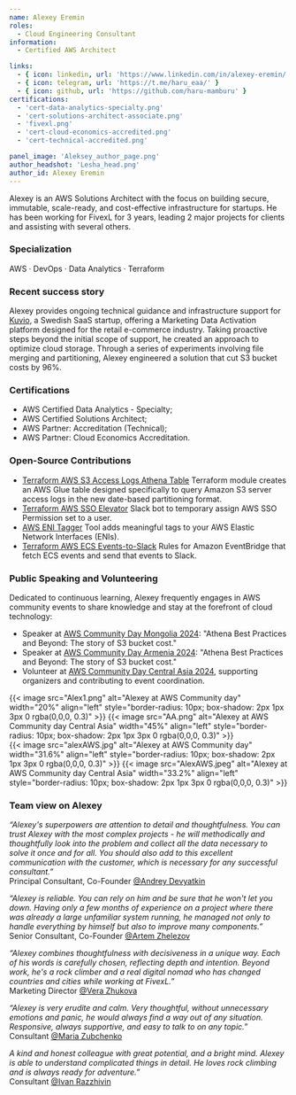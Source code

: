 ```yaml
---
name: Alexey Eremin
roles:
  - Cloud Engineering Consultant
information:
  - Certified AWS Architect

links:
  - { icon: linkedin, url: 'https://www.linkedin.com/in/alexey-eremin/' }
  - { icon: telegram, url: 'https://t.me/haru_eaa/' }
  - { icon: github, url: 'https://github.com/haru-mamburu' } 
certifications:
  - 'cert-data-analytics-specialty.png'
  - 'cert-solutions-architect-associate.png'
  - 'fivexl.png'
  - 'cert-cloud-economics-accredited.png'
  - 'cert-technical-accredited.png'

panel_image: 'Aleksey_author_page.png'
author_headshot: 'Lesha_head.png'
author_id: Alexey Eremin
---
```

Alexey is an AWS Solutions Architect with the focus on building secure, immutable, scale-ready, and cost-effective infrastructure for startups. He has been working for FivexL for 3 years, leading 2 major projects for clients and assisting with several others.
### Specialization
AWS · DevOps · Data Analytics · Terraform
### Recent success story
Alexey provides ongoing technical guidance and infrastructure support for [Kuvio](https://fivexl.io/case-studies/kuvio-retainer-case-study/), a Swedish SaaS startup, offering a Marketing Data Activation platform designed for the retail e-commerce industry.
Taking proactive steps beyond the initial scope of support, he created an approach to optimize cloud storage. Through a series of experiments involving file merging and partitioning, Alexey engineered a solution that cut S3 bucket costs by 96%. 

### Certifications
- AWS Certified Data Analytics - Specialty;
- AWS Certified Solutions Architect;
- AWS Partner: Accreditation (Technical);
- AWS Partner: Cloud Economics Accreditation.

### Open-Source Contributions
 - [Terraform AWS S3 Access Logs Athena Table](https://github.com/fivexl/terraform-aws-s3-access-logs-athena-table) Terraform module creates an AWS Glue table designed specifically to query Amazon S3 server access logs in the new date-based partitioning format.
 - [Terraform AWS SSO Elevator](https://github.com/fivexl/terraform-aws-sso-elevator) Slack bot to temporary assign AWS SSO Permission set to a user.
 - [AWS ENI Tagger](https://github.com/fivexl/aws-eni-tagger) Tool adds meaningful tags to your AWS Elastic Network Interfaces (ENIs).
 - [Terraform AWS ECS Events-to-Slack](https://github.com/fivexl/terraform-aws-ecs-events-to-slack) Rules for Amazon EventBridge that fetch ECS events and send that events to Slack.

### Public Speaking and Volunteering
Dedicated to continuous learning, Alexey frequently engages in AWS community events to share knowledge and stay at the forefront of cloud technology: 
- Speaker at [AWS Community Day Mongolia 2024](https://awsmongolia.com/aws-community-day-2024-a-gathering-of-it-professionals-and-cloud-technology-enthusiasts/): "Athena Best Practices and Beyond: The story of S3 bucket cost."
- Speaker at [AWS Community Day Armenia 2024](https://aws-community-day.am/): "Athena Best Practices and Beyond: The story of S3 bucket cost."
- Volunteer at [AWS Community Day Central Asia 2024](https://www.awsug.uz/), supporting organizers and contributing to event coordination. 


{{< image src="Alex1.png" alt="Alexey at AWS Community day" width="20%" align="left" style="border-radius: 10px; box-shadow: 2px 1px 3px 0 rgba(0,0,0, 0.3)" >}} {{< image src="AA.png" alt="Alexey at AWS Community day Central Asia" width="45%" align="left" style="border-radius: 10px; box-shadow: 2px 1px 3px 0 rgba(0,0,0, 0.3)" >}}  
{{< image src="alexAWS.jpg" alt="Alexey at AWS Community day" width="31.6%" align="left" style="border-radius: 10px; box-shadow: 2px 1px 3px 0 rgba(0,0,0, 0.3)" >}} {{< image src="AlexAWS.jpeg" alt="Alexey at AWS Community day Central Asia" width="33.2%" align="left" style="border-radius: 10px; box-shadow: 2px 1px 3px 0 rgba(0,0,0, 0.3)" >}}
### Team view on Alexey
*“Alexey's superpowers are attention to detail and thoughtfulness. You can trust Alexey with the most complex projects - he will methodically and thoughtfully look into the problem and collect all the data necessary to solve it once and for all. You should also add to this excellent communication with the customer, which is necessary for any successful consultant.”*  
Principal Consultant, Co-Founder [@Andrey Devyatkin](https://www.linkedin.com/in/andreydevyatkin/)


*“Alexey is reliable. You can rely on him and be sure that he won't let you down. Having only a few months of experience on a project where there was already a large unfamiliar system running, he managed not only to handle everything by himself but also to improve many components.”*  
Senior Consultant, Co-Founder [@Artem Zhelezov](https://www.linkedin.com/in/artem-zhelezov-70228093/)


*“Alexey combines thoughtfulness with decisiveness in a unique way. Each of his words is carefully chosen, reflecting depth and intention. Beyond work, he's a rock climber and a real digital nomad who has changed countries and cities while working at FivexL.”*  
Marketing Director [@Vera Zhukova](https://www.linkedin.com/in/zhukovavera/)  


*“Alexey is very erudite and calm. Very thoughtful, without unnecessary emotions and panic, he would always find a way out of any situation. Responsive, always supportive, and easy to talk to on any topic.”*  
Consultant [@Maria Zubchenko](https://www.linkedin.com/in/mariazubchenko/)  


*A kind and honest colleague with great potential, and a bright mind. Alexey is able to understand complicated things in detail. He loves rock climbing and is always ready for adventure.”*  
Consultant [@Ivan Razzhivin](https://www.linkedin.com/in/ivan-razzhivin-97ab61240/)  

